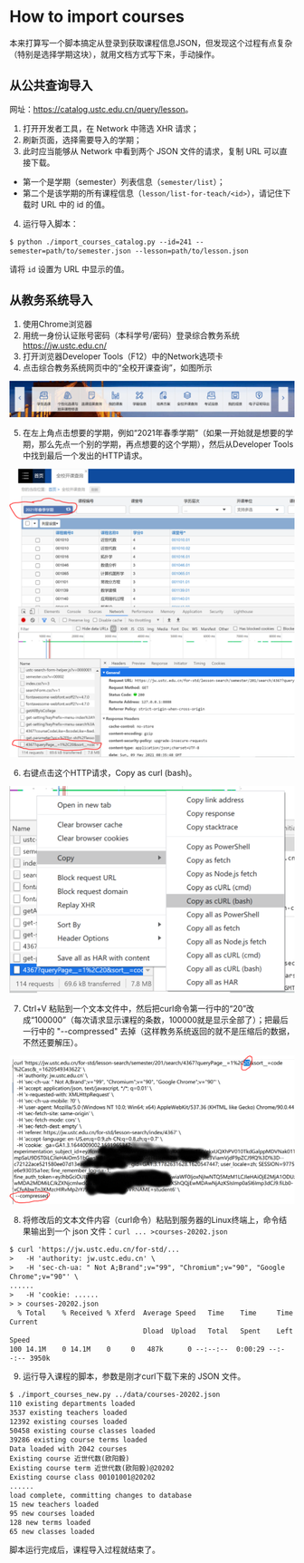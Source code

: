 # How to import courses

本来打算写一个脚本搞定从登录到获取课程信息JSON，但发现这个过程有点复杂（特别是选择学期这块），就用文档方式写下来，手动操作。

## 从公共查询导入

网址：<https://catalog.ustc.edu.cn/query/lesson>。

1. 打开开发者工具，在 Network 中筛选 XHR 请求；
2. 刷新页面，选择需要导入的学期；
3. 此时应当能够从 Network 中看到两个 JSON 文件的请求，复制 URL 可以直接下载。
  - 第一个是学期（semester）列表信息（`semester/list`）；
  - 第二个是该学期的所有课程信息（`lesson/list-for-teach/<id>`），请记住下载时 URL 中的 id 的值。
4. 运行导入脚本：

```
$ python ./import_courses_catalog.py --id=241 --semester=path/to/semester.json --lesson=path/to/lesson.json
```

请将 `id` 设置为 URL 中显示的值。

## 从教务系统导入

1. 使用Chrome浏览器
2. 用统一身份认证账号密码（本科学号/密码）登录综合教务系统 https://jw.ustc.edu.cn/
3. 打开浏览器Developer Tools（F12）中的Network选项卡
4. 点击综合教务系统网页中的“全校开课查询”，如图所示

![](images/import_course1.png)

5. 在左上角点击想要的学期，例如“2021年春季学期”（如果一开始就是想要的学期，那么先点一个别的学期，再点想要的这个学期），然后从Developer Tools中找到最后一个发出的HTTP请求。

![](images/import_course2.png)

6. 右键点击这个HTTP请求，Copy as curl (bash)。

![](images/import_course3.png)

7. Ctrl+V 粘贴到一个文本文件中，然后把curl命令第一行中的“20”改成“100000”（每次请求显示课程的条数，100000就是显示全部了）；把最后一行中的 "--compressed" 去掉（这样教务系统返回的就不是压缩后的数据，不然还要解压）。

![](images/import_course4.png)

8. 将修改后的文本文件内容（curl命令）粘贴到服务器的Linux终端上，命令结果输出到一个 json 文件：```curl ... >courses-20202.json```

```
$ curl 'https://jw.ustc.edu.cn/for-std/...
>   -H 'authority: jw.ustc.edu.cn' \
>   -H 'sec-ch-ua: " Not A;Brand";v="99", "Chromium";v="90", "Google Chrome";v="90"' \
......
>   -H 'cookie: ......
> > courses-20202.json
  % Total    % Received % Xferd  Average Speed   Time    Time     Time  Current
                                 Dload  Upload   Total   Spent    Left  Speed
100 14.1M    0 14.1M    0     0   487k      0 --:--:--  0:00:29 --:--:-- 3950k
```

9. 运行导入课程的脚本，参数是刚才curl下载下来的 JSON 文件。

```
$ ./import_courses_new.py ../data/courses-20202.json
110 existing departments loaded
3537 existing teachers loaded
12392 existing courses loaded
50458 existing course classes loaded
39286 existing course terms loaded
Data loaded with 2042 courses
Existing course 近世代数(欧阳毅)
Existing course term 近世代数(欧阳毅)@20202
Existing course class 00101001@20202
......
load complete, committing changes to database
15 new teachers loaded
95 new courses loaded
128 new terms loaded
65 new classes loaded
```

脚本运行完成后，课程导入过程就结束了。

